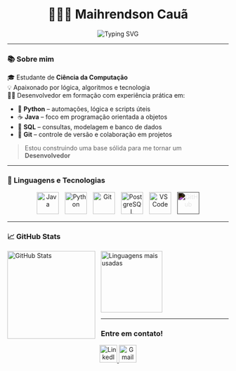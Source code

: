 <h1 align="center">👨🏽‍💻 Maihrendson Cauã</h1>

<p align="center">
  <img src="https://readme-typing-svg.herokuapp.com?font=Fira+Code&duration=3000&pause=1000&color=58A6FF&vCenter=true&width=435&lines=Estudante+de+Ci%C3%AAncia+da+Computa%C3%A7%C3%A3o;Construindo+minha+carreira+como+dev!" alt="Typing SVG">
</p>

---

### 📚 Sobre mim

🎓 Estudante de **Ciência da Computação**  
💡 Apaixonado por lógica, algoritmos e tecnologia  
👨‍💻 Desenvolvedor em formação com experiência prática em:

- 🐍 **Python** – automações, lógica e scripts úteis  
- ☕ **Java** – foco em programação orientada a objetos  
- 💾 **SQL** – consultas, modelagem e banco de dados  
- 🔧 **Git** – controle de versão e colaboração em projetos  

> Estou construindo uma base sólida para me tornar um **Desenvolvedor**

---

### 🤖 Linguagens e Tecnologias

<p align="center">
  <img src="https://cdn.jsdelivr.net/gh/devicons/devicon/icons/java/java-original.svg" height="50" alt="Java" style="margin-right: 10px;" />
  <img src="https://cdn.jsdelivr.net/gh/devicons/devicon/icons/python/python-original.svg" height="50" alt="Python" style="margin-right: 10px;" />
  <img src="https://cdn.jsdelivr.net/gh/devicons/devicon/icons/git/git-original.svg" height="50" alt="Git" style="margin-right: 10px;" />
  <img src="https://cdn.jsdelivr.net/gh/devicons/devicon/icons/postgresql/postgresql-original.svg" height="50" alt="PostgreSQL" style="margin-right: 10px;" />
  <img src="https://cdn.jsdelivr.net/gh/devicons/devicon/icons/vscode/vscode-original.svg" height="50" alt="VS Code" style="margin-right: 10px;" />
  <img src="https://cdn.jsdelivr.net/gh/devicons/devicon/icons/github/github-original.svg" height="50" alt="GitHub" style="filter: invert(1);" />
</p>

---

### 📈 GitHub Stats

<p>
  <img 
    align="left" 
    alt="GitHub Stats" 
    height="200" 
    style="padding-right: 10px;" 
    src="https://github-readme-stats.vercel.app/api?username=Maihrendson&show_icons=true&theme=tokyonight&include_all_commits=true&locale=pt-br" 
  />

  <img 
    height="140"
    src="https://github-readme-stats.vercel.app/api/top-langs/?username=Maihrendson&layout=compact&theme=tokyonight&include_all_commits=true&locale=pt-br"
    alt="Linguagens mais usadas"
  />
</p>

---

###  Entre em contato!

  <p align="center">
  <a href="https://linkedin.com/in/maihrendson-cauã-14969a35a/" target="_blank">
    <img src="https://cdn.jsdelivr.net/gh/devicons/devicon/icons/linkedin/linkedin-original.svg" height="40" alt="LinkedIn" />
  </a>
  <a href="mailto:mcauasocial@gmail.com">
    <img src="https://cdn-icons-png.flaticon.com/512/732/732200.png" height="40" alt="Gmail" />
  </a>
</p>
